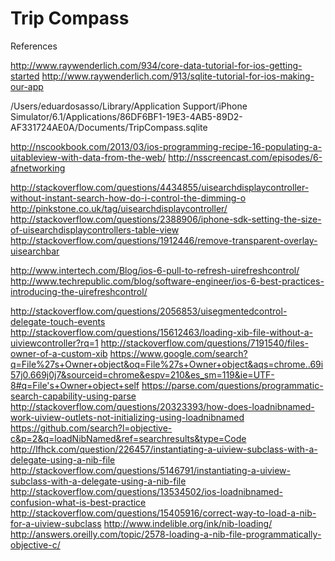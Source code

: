 Trip Compass
============

References

http://www.raywenderlich.com/934/core-data-tutorial-for-ios-getting-started
http://www.raywenderlich.com/913/sqlite-tutorial-for-ios-making-our-app

/Users/eduardosasso/Library/Application Support/iPhone Simulator/6.1/Applications/86DF6BF1-19E3-4AB5-89D2-AF331724AE0A/Documents/TripCompass.sqlite

http://nscookbook.com/2013/03/ios-programming-recipe-16-populating-a-uitableview-with-data-from-the-web/
http://nsscreencast.com/episodes/6-afnetworking


http://stackoverflow.com/questions/4434855/uisearchdisplaycontroller-without-instant-search-how-do-i-control-the-dimming-o
http://pinkstone.co.uk/tag/uisearchdisplaycontroller/
http://stackoverflow.com/questions/2388906/iphone-sdk-setting-the-size-of-uisearchdisplaycontrollers-table-view
http://stackoverflow.com/questions/1912446/remove-transparent-overlay-uisearchbar


http://www.intertech.com/Blog/ios-6-pull-to-refresh-uirefreshcontrol/
http://www.techrepublic.com/blog/software-engineer/ios-6-best-practices-introducing-the-uirefreshcontrol/


http://stackoverflow.com/questions/2056853/uisegmentedcontrol-delegate-touch-events
http://stackoverflow.com/questions/15612463/loading-xib-file-without-a-uiviewcontroller?rq=1
http://stackoverflow.com/questions/7191540/files-owner-of-a-custom-xib
https://www.google.com/search?q=File%27s+Owner+object&oq=File%27s+Owner+object&aqs=chrome..69i57j0.669j0j7&sourceid=chrome&espv=210&es_sm=119&ie=UTF-8#q=File's+Owner+object+self
https://parse.com/questions/programmatic-search-capability-using-parse
http://stackoverflow.com/questions/20323393/how-does-loadnibnamed-work-uiview-outlets-not-initializing-using-loadnibnamed
https://github.com/search?l=objective-c&p=2&q=loadNibNamed&ref=searchresults&type=Code
http://lfhck.com/question/226457/instantiating-a-uiview-subclass-with-a-delegate-using-a-nib-file
http://stackoverflow.com/questions/5146791/instantiating-a-uiview-subclass-with-a-delegate-using-a-nib-file
http://stackoverflow.com/questions/13534502/ios-loadnibnamed-confusion-what-is-best-practice
http://stackoverflow.com/questions/15405916/correct-way-to-load-a-nib-for-a-uiview-subclass
http://www.indelible.org/ink/nib-loading/
http://answers.oreilly.com/topic/2578-loading-a-nib-file-programmatically-objective-c/